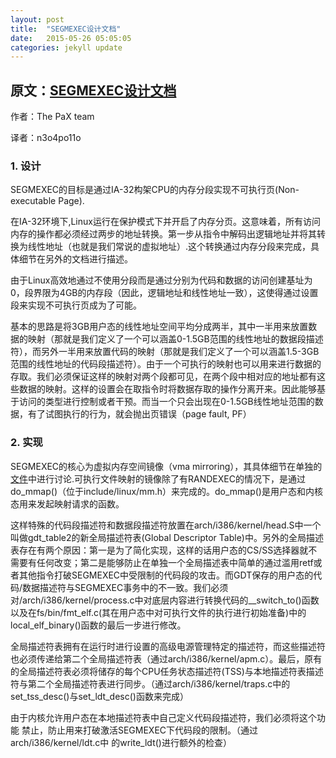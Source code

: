 ```yaml
---
layout: post
title:  "SEGMEXEC设计文档"
date:   2015-05-26 05:05:05
categories: jekyll update
---
```


## 原文：[SEGMEXEC设计文档](http://pax.grsecurity.net/docs/segmexec.txt)

作者：The PaX team

译者：n3o4po11o


### 1. 设计

SEGMEXEC的目标是通过IA-32构架CPU的内存分段实现不可执行页(Non-executable Page).

在IA-32环境下,Linux运行在保护模式下并开启了内存分页。这意味着，所有访问内存的操作都必须经过两步的地址转换。第一步从指令中解码出逻辑地址并将其转换为线性地址（也就是我们常说的虚拟地址）.这个转换通过内存分段来完成，具体细节在另外的文档进行描述。   

由于Linux高效地通过不使用分段而是通过分别为代码和数据的访问创建基址为0，段界限为4GB的内存段（因此，逻辑地址和线性地址一致），这使得通过设置段来实现不可执行页成为了可能。   

基本的思路是将3GB用户态的线性地址空间平均分成两半，其中一半用来放置数据的映射（那就是我们定义了一个可以涵盖0-1.5GB范围的线性地址的数据段描述符），而另外一半用来放置代码的映射（那就是我们定义了一个可以涵盖1.5-3GB范围的线性地址的代码段描述符）。由于一个可执行的映射也可以用来进行数据的存取。我们必须保证这样的映射对两个段都可见，在两个段中相对应的地址都有这些数据的映射。这样的设置会在取指令时将数据存取的操作分离开来。因此能够基于访问的类型进行控制或者干预。而当一个只会出现在0-1.5GB线性地址范围的数据，有了试图执行的行为，就会抛出页错误（page fault, PF）   

### 2. 实现

SEGMEXEC的核心为虚拟内存空间镜像（vma mirroring），其具体细节在单独的[文件](https://pax.grsecurity.net/docs/vmmirror.txt)中进行讨论.可执行文件映射的镜像除了有RANDEXEC的情况下，是通过do_mmap()（位于include/linux/mm.h）来完成的。do_mmap()是用户态和内核态用来发起映射请求的函数。   

这样特殊的代码段描述符和数据段描述符放置在arch/i386/kernel/head.S中一个叫做gdt_table2的新全局描述符表(Global Descriptor Table)中。另外的全局描述表存在有两个原因：第一是为了简化实现，这样的话用户态的CS/SS选择器就不需要有任何改变；第二是能够防止在单独一个全局描述表中简单的通过滥用retf或者其他指令打破SEGMEXEC中受限制的代码段的攻击。而GDT保存的用户态的代码/数据描述符与SEGMEXEC事务中的不一致。我们必须对/arch/i386/kernel/process.c中对底层内容进行转换代码的__switch_to()函数以及在fs/bin/fmt_elf.c(其在用户态中对可执行文件的执行进行初始准备)中的local_elf_binary()函数的最后一步进行修改。   

全局描述符表拥有在运行时进行设置的高级电源管理特定的描述符，而这些描述符也必须传递给第二个全局描述符表（通过arch/i386/kernel/apm.c）。最后，原有的全局描述符表必须将储存的每个CPU任务状态描述符(TSS)与本地描述符表描述符与第二个全局描述符表进行同步。（通过arch/i386/kernel/traps.c中的set_tss_desc()与set_ldt_desc()函数来完成）

由于内核允许用户态在本地描述符表中自己定义代码段描述符，我们必须将这个功能
禁止，防止用来打破激活SEGMEXEC下代码段的限制。（通过arch/i386/kernel/ldt.c中
的write_ldt()进行额外的检查）
